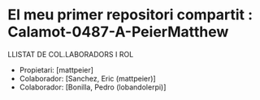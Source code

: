 # El meu primer repositori compartit : Calamot-0487-A-PeierMatthew
LLISTAT DE COL.LABORADORS I ROL
- Propietari: [mattpeier]
- Colaborador: [Sanchez, Eric (mattpeier)]
- Colaborador: [Bonilla, Pedro (lobandolerpi)]
